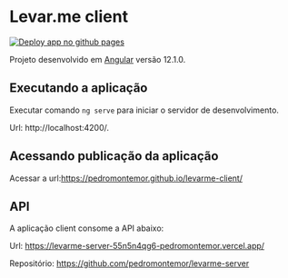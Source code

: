 # Levar.me client

[![Deploy app no github pages](https://github.com/pedromontemor/levarme-client/actions/workflows/main.yml/badge.svg)](https://github.com/pedromontemor/levarme-client/actions/workflows/main.yml)

Projeto desenvolvido em [Angular](https://github.com/angular/angular-cli) versão 12.1.0.

## Executando a aplicação

Executar comando `ng serve` para iniciar o servidor de desenvolvimento. 

Url: http://localhost:4200/.

## Acessando publicação da aplicação

Acessar a url:https://pedromontemor.github.io/levarme-client/

## API

A aplicação client consome a API abaixo:

Url: https://levarme-server-55n5n4qg6-pedromontemor.vercel.app/

Repositório: https://github.com/pedromontemor/levarme-server